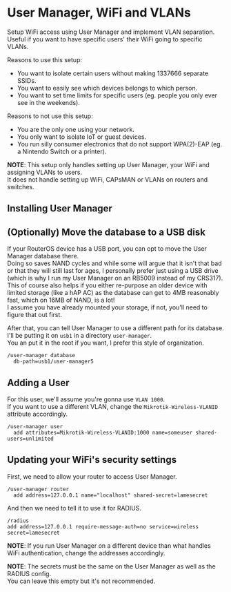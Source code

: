 # User Manager, WiFi and VLANs

Setup WiFi access using User Manager and implement VLAN separation.  
Useful if you want to have specific users' their WiFi going to specific VLANs.

Reasons to use this setup:

- You want to isolate certain users without making 1337666 separate SSIDs.
- You want to easily see which devices belongs to which person.
- You want to set time limits for specific users (eg. people you only ever see in the weekends).

Reasons to not use this setup:

- You are the only one using your network.
- You only want to isolate IoT or guest devices.
- You run silly consumer electronics that do not support WPA(2)-EAP (eg. a Nintendo Switch or a printer).

**NOTE**: This setup only handles setting up User Manager, your WiFi and assigning VLANs to users.  
It does not handle setting up WiFi, CAPsMAN or VLANs on routers and switches.

## Installing User Manager


## (Optionally) Move the database to a USB disk

If your RouterOS device has a USB port, you can opt to move the User Manager database there.  
Doing so saves NAND cycles and while some will argue that it isn't that bad or that they will still last for ages, I personally prefer just using a USB drive (which is why I run my User Manager on an RB5009 instead of my CRS317).  
This of course also helps if you either re-purpose an older device with limited storage (like a hAP AC) as the database can get to 4MB reasonably fast, which on 16MB of NAND, is a lot!  
I assume you have already mounted your storage, if not, you'll need to figure that out first.

After that, you can tell User Manager to use a different path for its database.  
I'll be putting it on `usb1` in a directory `user-manager`.  
You an put it in the root if you want, I prefer this style of organization.
```
/user-manager database
  db-path=usb1/user-manager5
```

## Adding a User

For this user, we'll assume you're gonna use `VLAN 1000`.  
If you want to use a different VLAN, change the `Mikrotik-Wireless-VLANID` attribute accordingly.  

```
/user-manager user
  add attributes=Mikrotik-Wireless-VLANID:1000 name=someuser shared-users=unlimited
```

## Updating your WiFi's security settings

First, we need to allow your router to access User Manager.
```
/user-manager router
  add address=127.0.0.1 name="localhost" shared-secret=lamesecret
```

And then we need to tell it to use it for RADIUS.
``` 
/radius
add address=127.0.0.1 require-message-auth=no service=wireless secret=lamesecret
```

**NOTE**: If you run User Manager on a different device than what handles WiFi authentication, change the addresses accordingly.  

**NOTE**: The secrets must be the same on the User Manager as well as the RADIUS config.  
You can leave this empty but it's not recommended.
